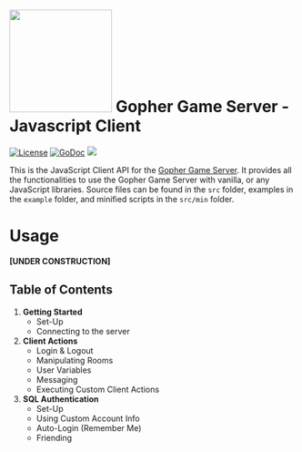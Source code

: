 # <img src="https://raw.githubusercontent.com/hewiefreeman/GopherClientJS/master/JS_Gopher.png" width="180" height="180"> Gopher Game Server - Javascript Client

[![License](https://img.shields.io/badge/License-Apache%202.0-blue.svg)](https://opensource.org/licenses/Apache-2.0) [![GoDoc](https://godoc.org/github.com/hewiefreeman/GopherGameServer?status.svg)](https://godoc.org/github.com/hewiefreeman/GopherGameServer) <img src="https://img.shields.io/badge/version-v1.0--beta.1-blue.svg">

This is the JavaScript Client API for the [Gopher Game Server](https://github.com/hewiefreeman/GopherGameServer). It provides all the functionalities to use the Gopher Game Server with vanilla, or any JavaScript libraries. Source files can be found in the `src` folder, examples in the `example` folder, and minified scripts in the `src/min` folder.

# Usage

 **[UNDER CONSTRUCTION]**

## Table of Contents

1) **Getting Started**
   - Set-Up
   - Connecting to the server
2) **Client Actions**
   - Login & Logout
   - Manipulating Rooms
   - User Variables
   - Messaging
   - Executing Custom Client Actions
3) **SQL Authentication**
   - Set-Up
   - Using Custom Account Info
   - Auto-Login (Remember Me)
   - Friending
